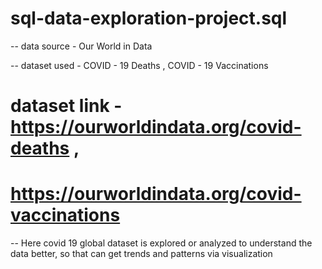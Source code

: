 # sql-data-exploration-project.sql

-- data source - Our World in Data

-- dataset used - COVID - 19 Deaths , COVID - 19 Vaccinations

# dataset link - https://ourworldindata.org/covid-deaths ,
#                https://ourworldindata.org/covid-vaccinations

-- Here covid 19 global dataset is explored or analyzed to understand the data better, so that can get trends and patterns via visualization  
